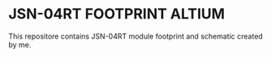 # JSN-04RT FOOTPRINT ALTIUM

This repositore contains JSN-04RT module footprint and schematic created by me.
